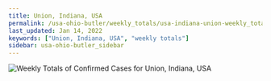 ```yaml
---
title: Union, Indiana, USA
permalink: /usa-ohio-butler/weekly_totals/usa-indiana-union-weekly_totals.html
last_updated: Jan 14, 2022
keywords: ["Union, Indiana, USA", "weekly totals"]
sidebar: usa-ohio-butler_sidebar
---
```


![Weekly Totals of Confirmed Cases for Union, Indiana, USA](/covid_tracker/images/graphs/usa-indiana-union-weekly_totals_graph.png)
